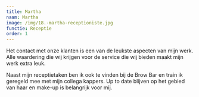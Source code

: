 ```yaml
---
title: Martha
naam: Martha
image: /img/18.-martha-receptioniste.jpg
functie: Receptie
order: 1
---
```


Het contact met onze klanten is een van de leukste aspecten van mijn werk. Alle waardering die wij krijgen voor de service die wij bieden maakt mijn werk extra leuk.

Naast mijn receptietaken ben ik ook te vinden bij de Brow Bar en train ik geregeld mee met mijn collega kappers. Up to date blijven op het gebied van haar en make-up is belangrijk voor mij.